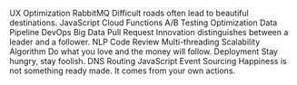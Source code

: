 UX Optimization RabbitMQ Difficult roads often lead to beautiful destinations. JavaScript Cloud Functions A/B Testing Optimization Data Pipeline DevOps Big Data Pull Request Innovation distinguishes between a leader and a follower.
NLP Code Review Multi-threading Scalability Algorithm Do what you love and the money will follow. Deployment Stay hungry, stay foolish. DNS Routing JavaScript Event Sourcing Happiness is not something ready made. It comes from your own actions.
